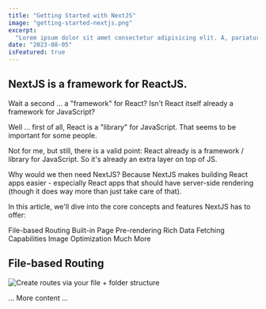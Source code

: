 ```yaml
--- 
title: "Getting Started with NextJS"
image: "getting-started-nextjs.png"
excerpt:
  "Lorem ipsum dolor sit amet consectetur adipisicing elit. A, pariatur!"
date: "2023-08-05"
isFeatured: true
---
```


## NextJS is a framework for ReactJS.

Wait a second ... a "framework" for React? Isn't React itself already a framework for JavaScript?

Well ... first of all, React is a "library" for JavaScript. That seems to be important for some people.

Not for me, but still, there is a valid point: React already is a framework / library for JavaScript. So it's already an extra layer on top of JS.

Why would we then need NextJS?
Because NextJS makes building React apps easier - especially React apps that should have server-side rendering (though it does way more than just take care of that).

In this article, we'll dive into the core concepts and features NextJS has to offer:

File-based Routing
Built-in Page Pre-rendering
Rich Data Fetching Capabilities
Image Optimization
Much More
## File-based Routing
![Create routes via your file + folder structure](routing.png)

... More content ...